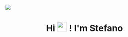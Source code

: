 <a href="https://mahiiverse-portfolio.000webhostapp.com/" target="_blank"><img src="https://github.com/DotStefano/DotStefano/blob/main/A_cozy_pixelart_202510300255_rfprd.mp4" /></a>

<h1 align="center">Hi <img src="https://raw.githubusercontent.com/MartinHeinz/MartinHeinz/master/wave.gif" width="30px"> ! I'm Stefano</h1>

<!--
**DotStefano/DotStefano** is a ✨ _special_ ✨ repository because its `README.md` (this file) appears on your GitHub profile.

Here are some ideas to get you started:

- 🔭 I’m currently working on ...
- 🌱 I’m currently learning ...
- 👯 I’m looking to collaborate on ...
- 🤔 I’m looking for help with ...
- 💬 Ask me about ...
- 📫 How to reach me: ...
- 😄 Pronouns: ...
- ⚡ Fun fact: ...
-->
